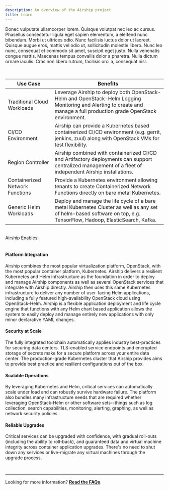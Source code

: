 ```yaml
---
description: An overview of the Airship project
title: Learn
---
```


Donec vulputate ullamcorper lorem. Quisque volutpat nec leo ac cursus. Phasellus consectetur ligula eget sapien elementum, a eleifend nunc bibendum. Morbi ut ultrices odio. Nunc facilisis luctus dolor ut laoreet. Quisque augue eros, mattis vel odio ut, sollicitudin molestie libero. Nunc leo nunc, consequat et commodo sit amet, suscipit eget justo. Nulla venenatis congue mattis. Maecenas tempus convallis dolor a pharetra. Nulla dictum ornare iaculis. Cras non libero rutrum, facilisis orci a, consequat nisl.

<br>

  <table class="table is-bordered" style="width:100%">
    <thead>
        <tr>
            <th class="is-usecase-header-left">Use Case</th>
            <th class="is-usecase-header-right">Benefits</th>
        </tr>
    </thead>
    <tbody>
        <tr>
            <td class="is-usecase-left">Traditional Cloud Workloads</td>
            <td class="is-usecase-right">Leverage Airship to deploy both OpenStack-Helm and OpenStack-Helm Logging Monitoring and Alerting to create and manage a full production grade OpenStack environment.</td>
      </tr>
      <tr>
            <td class="is-usecase-left">CI/CD Environment</td>
            <td class="is-usecase-right">Airship can provide a Kubernetes based containerized CI/CD environment (e.g. gerrit, jenkins, zuul) along with OpenStack VMs for test flexibility.</td>
      </tr>
      <tr>
            <td class="is-usecase-left">Region Controller</td>
            <td class="is-usecase-right">Airship combined with containerized CI/CD and Artifactory
            deployments can support centralized management of a fleet of independent Airship installations.</td>
      </tr>
      <tr>
            <td class="is-usecase-left">Containerized Network Functions</td>
            <td class="is-usecase-right">Provide a Kubernetes environment allowing tenants to create Containerized Network Functions directly on bare metal Kubernetes.</td>
      </tr>
    <tr>
            <td class="is-usecase-left">Generic Helm Workloads</td>
            <td class="is-usecase-right">Deploy and manage the life cycle of a bare metal Kubernetes Cluster as well as any set of helm-based software on top, e.g. TensorFlow, Hadoop, ElasticSearch, Kafka.</td>
      </tr>
    </tbody>
  </table>

<br>

<div class="h2_green">Airship Enables:</div>  
<br>

#### Platform Integration

Airship combines the most popular virtualization platform, OpenStack, with the most popular container platform, Kubernetes.  Airship delivers a resilient Kubernetes and Helm infrastructure as the foundation in order to deploy and manage Airship components as well as several OpenStack services that integrate with Airship directly.  Airship then uses this same Kubernetes infrastructure to deliver any number of user-facing Helm applications, including a fully featured high-availability OpenStack cloud using OpenStack-Helm. Airship is a flexible application deployment and life cycle engine that functions with any Helm chart based application allows the system to easily deploy and manage entirely new applications with only minor declarative YAML changes.

#### Security at Scale

The fully integrated toolchain automatically applies industry best-practices for securing data centers. TLS-enabled service endpoints and encrypted storage of secrets make for a secure platform across your entire data center.  The production-grade Kubernetes cluster that Airship provides aims to provide best practice and resilient configurations out of the box.

#### Scalable Operations

By leveraging Kubernetes and Helm, critical services can automatically scale under load and can robustly survive hardware failure. The platform also bundles many infrastructure needs that are required whether leveraging OpenStack-Helm or other software sets--things such as log collection, search capabilities, monitoring, alerting, graphing, as well as network security policies.

#### Reliable Upgrades

Critical services can be upgraded with confidence, with gradual roll-outs (including the ability to roll-back), and guaranteed data and virtual machine integrity across container application upgrades. There's no need to shut down any services or live-migrate any virtual machines through the upgrade process.

<br>

---

Looking for more information? [**Read the FAQs**](/faq/).